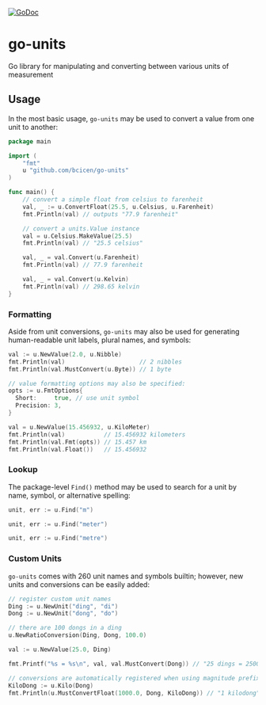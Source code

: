 [![GoDoc](https://godoc.org/github.com/bcicen/go-units?status.svg)](https://godoc.org/github.com/bcicen/go-units)

# go-units

Go library for manipulating and converting between various units of measurement

## Usage

In the most basic usage, `go-units` may be used to convert a value from one unit to another:

```go
package main

import (
	"fmt"
	u "github.com/bcicen/go-units"
)

func main() {
	// convert a simple float from celsius to farenheit
	val, _ := u.ConvertFloat(25.5, u.Celsius, u.Farenheit)
	fmt.Println(val) // outputs "77.9 farenheit"

	// convert a units.Value instance
	val = u.Celsius.MakeValue(25.5)
	fmt.Println(val) // "25.5 celsius"

	val, _ = val.Convert(u.Farenheit)
	fmt.Println(val) // 77.9 farenheit

	val, _ = val.Convert(u.Kelvin)
	fmt.Println(val) // 298.65 kelvin
}
```

### Formatting

Aside from unit conversions, `go-units` may also be used for generating human-readable unit labels, plural names, and symbols:

```go
val := u.NewValue(2.0, u.Nibble)
fmt.Println(val)                     // 2 nibbles
fmt.Println(val.MustConvert(u.Byte)) // 1 byte

// value formatting options may also be specified:
opts := u.FmtOptions{
  Short:     true, // use unit symbol
  Precision: 3,
}

val = u.NewValue(15.456932, u.KiloMeter)
fmt.Println(val)           // 15.456932 kilometers
fmt.Println(val.Fmt(opts)) // 15.457 km
fmt.Println(val.Float())   // 15.456932
```

### Lookup

The package-level `Find()` method may be used to search for a unit by name, symbol, or alternative spelling:
```go
unit, err := u.Find("m")

unit, err := u.Find("meter")

unit, err := u.Find("metre")
```

### Custom Units

`go-units` comes with 260 unit names and symbols builtin; however, new units and conversions can be easily added:

```go
// register custom unit names
Ding := u.NewUnit("ding", "di")
Dong := u.NewUnit("dong", "do")

// there are 100 dongs in a ding
u.NewRatioConversion(Ding, Dong, 100.0)

val := u.NewValue(25.0, Ding)

fmt.Printf("%s = %s\n", val, val.MustConvert(Dong)) // "25 dings = 2500 dongs"

// conversions are automatically registered when using magnitude prefix helper methods
KiloDong := u.Kilo(Dong)
fmt.Println(u.MustConvertFloat(1000.0, Dong, KiloDong)) // "1 kilodong"
```
